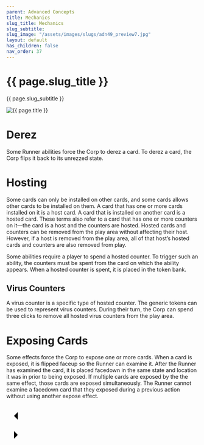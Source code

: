 ```yaml
---
parent: Advanced Concepts
title: Mechanics
slug_title: Mechanics
slug_subtitle:
slug_image: "/assets/images/slugs/adn49_preview7.jpg"
layout: default
has_children: false
nav_order: 37
---
```

<div class="slug">
    <div class="title-container">
        <h1 class="page-slug_title">{{ page.slug_title }}</h1>
        <p class="page-slug_subtitle">{{ page.slug_subtitle }}</p>
    </div>
    <div class="image-container faded-left">
        <img src="{{ page.slug_image | relative_url }}" alt="{{ page.title }}" />
    </div>
</div>

# Derez

Some Runner abilities force the Corp to derez a card. To derez a card, the Corp flips it back to its unrezzed state.

# Hosting

Some cards can only be installed on other cards, and some cards allows other cards to be installed on them. A card that has one or more cards installed on it is a host card. A card that is installed on another card is a hosted card. These terms also refer to a card that has one or more counters on it—the card is a host and the counters are hosted. Hosted cards and counters can be removed from the play area without affecting their host. However, if a host is removed from the play area, all of that host’s hosted cards and counters are also removed from play.

Some abilities require a player to spend a hosted counter. To trigger such an ability, the counters must be spent from the card on which the ability appears. When a hosted counter is spent, it is placed in the token bank.

## Virus Counters

A virus counter is a specific type of hosted counter. The generic tokens can be used to represent virus counters. During their turn, the Corp can spend three clicks to remove all hosted virus counters from the play area.

# Exposing Cards

Some effects force the Corp to expose one or more cards. When a card is exposed, it is flipped faceup so the Runner can examine it. After the Runner has examined the card, it is placed facedown in the same state and location it was in prior to being exposed. If multiple cards are exposed by the the same effect, those cards are exposed simultaneously. The Runner cannot examine a facedown card that they exposed during a previous action without using another expose effect.

<div class="nav-buttons">
  <!-- Previous Button -->
  <a href="/docs/advanced/interactions" class="nav-button" aria-label="Previous page">
    <div class="nav-item">
      <svg xmlns="http://www.w3.org/2000/svg" width="50" height="50" viewBox="0 0 50 50">
        <path d="M30 20L20 30L30 40" />
      </svg>
    </div>
  </a>

  <!-- Next Button -->
  <a href="/docs/advanced/additional" class="nav-button" aria-label="Next page">
    <div class="nav-item">
      <svg xmlns="http://www.w3.org/2000/svg" width="50" height="50" viewBox="0 0 50 50">
        <path d="M20 20L30 30L20 40" />
      </svg>
    </div>
  </a>
</div>
